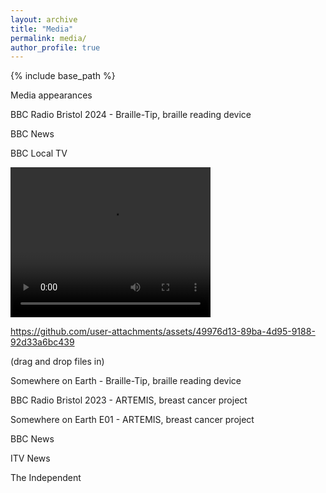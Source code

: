 ```yaml
---
layout: archive
title: "Media"
permalink: media/
author_profile: true
---
```


{% include base_path %}

Media appearances


BBC Radio Bristol 2024 - Braille-Tip, braille reading device

BBC News

BBC Local TV

<video width="320" height="240" controls>
  <source src="/files/video.mp4" type="video/mp4">
  Your browser does not support the video tag.
</video>

https://github.com/user-attachments/assets/49976d13-89ba-4d95-9188-92d33a6bc439

(drag and drop files in)

Somewhere on Earth - Braille-Tip, braille reading device



BBC Radio Bristol 2023 - ARTEMIS, breast cancer project

Somewhere on Earth E01 - ARTEMIS, breast cancer project

BBC News

ITV News

The Independent
